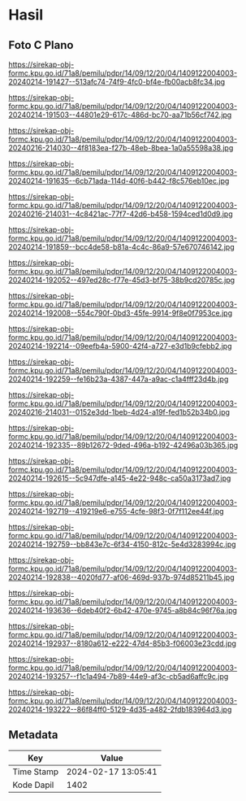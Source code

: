 # Hasil

## Foto C Plano

https://sirekap-obj-formc.kpu.go.id/71a8/pemilu/pdpr/14/09/12/20/04/1409122004003-20240214-191427--513afc74-74f9-4fc0-bf4e-fb00acb8fc34.jpg

https://sirekap-obj-formc.kpu.go.id/71a8/pemilu/pdpr/14/09/12/20/04/1409122004003-20240214-191503--44801e29-617c-486d-bc70-aa71b56cf742.jpg

https://sirekap-obj-formc.kpu.go.id/71a8/pemilu/pdpr/14/09/12/20/04/1409122004003-20240216-214030--4f8183ea-f27b-48eb-8bea-1a0a55598a38.jpg

https://sirekap-obj-formc.kpu.go.id/71a8/pemilu/pdpr/14/09/12/20/04/1409122004003-20240214-191635--6cb71ada-114d-40f6-b442-f8c576eb10ec.jpg

https://sirekap-obj-formc.kpu.go.id/71a8/pemilu/pdpr/14/09/12/20/04/1409122004003-20240216-214031--4c8421ac-77f7-42d6-b458-1594ced1d0d9.jpg

https://sirekap-obj-formc.kpu.go.id/71a8/pemilu/pdpr/14/09/12/20/04/1409122004003-20240214-191859--bcc4de58-b81a-4c4c-86a9-57e670746142.jpg

https://sirekap-obj-formc.kpu.go.id/71a8/pemilu/pdpr/14/09/12/20/04/1409122004003-20240214-192052--497ed28c-f77e-45d3-bf75-38b9cd20785c.jpg

https://sirekap-obj-formc.kpu.go.id/71a8/pemilu/pdpr/14/09/12/20/04/1409122004003-20240214-192008--554c790f-0bd3-45fe-9914-9f8e0f7953ce.jpg

https://sirekap-obj-formc.kpu.go.id/71a8/pemilu/pdpr/14/09/12/20/04/1409122004003-20240214-192214--09eefb4a-5900-42f4-a727-e3d1b9cfebb2.jpg

https://sirekap-obj-formc.kpu.go.id/71a8/pemilu/pdpr/14/09/12/20/04/1409122004003-20240214-192259--fe16b23a-4387-447a-a9ac-c1a4fff23d4b.jpg

https://sirekap-obj-formc.kpu.go.id/71a8/pemilu/pdpr/14/09/12/20/04/1409122004003-20240216-214031--0152e3dd-1beb-4d24-a19f-fed1b52b34b0.jpg

https://sirekap-obj-formc.kpu.go.id/71a8/pemilu/pdpr/14/09/12/20/04/1409122004003-20240214-192335--89b12672-9ded-496a-b192-42496a03b365.jpg

https://sirekap-obj-formc.kpu.go.id/71a8/pemilu/pdpr/14/09/12/20/04/1409122004003-20240214-192615--5c947dfe-a145-4e22-948c-ca50a3173ad7.jpg

https://sirekap-obj-formc.kpu.go.id/71a8/pemilu/pdpr/14/09/12/20/04/1409122004003-20240214-192719--419219e6-e755-4cfe-98f3-0f7f112ee44f.jpg

https://sirekap-obj-formc.kpu.go.id/71a8/pemilu/pdpr/14/09/12/20/04/1409122004003-20240214-192759--bb843e7c-6f34-4150-812c-5e4d3283994c.jpg

https://sirekap-obj-formc.kpu.go.id/71a8/pemilu/pdpr/14/09/12/20/04/1409122004003-20240214-192838--4020fd77-af06-469d-937b-974d85211b45.jpg

https://sirekap-obj-formc.kpu.go.id/71a8/pemilu/pdpr/14/09/12/20/04/1409122004003-20240214-193636--6deb40f2-6b42-470e-9745-a8b84c96f76a.jpg

https://sirekap-obj-formc.kpu.go.id/71a8/pemilu/pdpr/14/09/12/20/04/1409122004003-20240214-192937--8180a612-e222-47d4-85b3-f06003e23cdd.jpg

https://sirekap-obj-formc.kpu.go.id/71a8/pemilu/pdpr/14/09/12/20/04/1409122004003-20240214-193257--f1c1a494-7b89-44e9-af3c-cb5ad6affc9c.jpg

https://sirekap-obj-formc.kpu.go.id/71a8/pemilu/pdpr/14/09/12/20/04/1409122004003-20240214-193222--86f84ff0-5129-4d35-a482-2fdb183964d3.jpg


## Metadata

| Key        | Value               |
| ---------- | ------------------- |
| Time Stamp | 2024-02-17 13:05:41 |
| Kode Dapil | 1402                |




